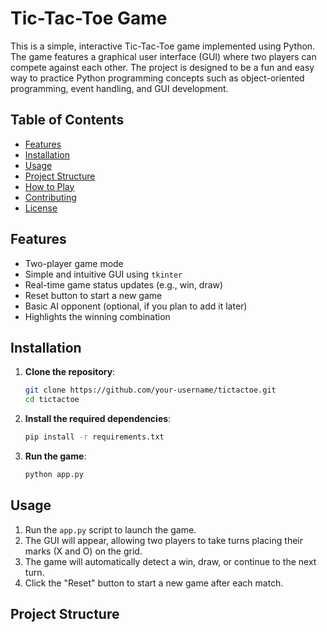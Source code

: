 # Tic-Tac-Toe Game

This is a simple, interactive Tic-Tac-Toe game implemented using Python. The game features a graphical user interface (GUI) where two players can compete against each other. The project is designed to be a fun and easy way to practice Python programming concepts such as object-oriented programming, event handling, and GUI development.

## Table of Contents

- [Features](#features)
- [Installation](#installation)
- [Usage](#usage)
- [Project Structure](#project-structure)
- [How to Play](#how-to-play)
- [Contributing](#contributing)
- [License](#license)

## Features

- Two-player game mode
- Simple and intuitive GUI using `tkinter`
- Real-time game status updates (e.g., win, draw)
- Reset button to start a new game
- Basic AI opponent (optional, if you plan to add it later)
- Highlights the winning combination

## Installation

1. **Clone the repository**:

    ```bash
    git clone https://github.com/your-username/tictactoe.git
    cd tictactoe
    ```

2. **Install the required dependencies**:

    ```bash
    pip install -r requirements.txt
    ```

3. **Run the game**:

    ```bash
    python app.py
    ```

## Usage

1. Run the `app.py` script to launch the game.
2. The GUI will appear, allowing two players to take turns placing their marks (X and O) on the grid.
3. The game will automatically detect a win, draw, or continue to the next turn.
4. Click the "Reset" button to start a new game after each match.

## Project Structure
